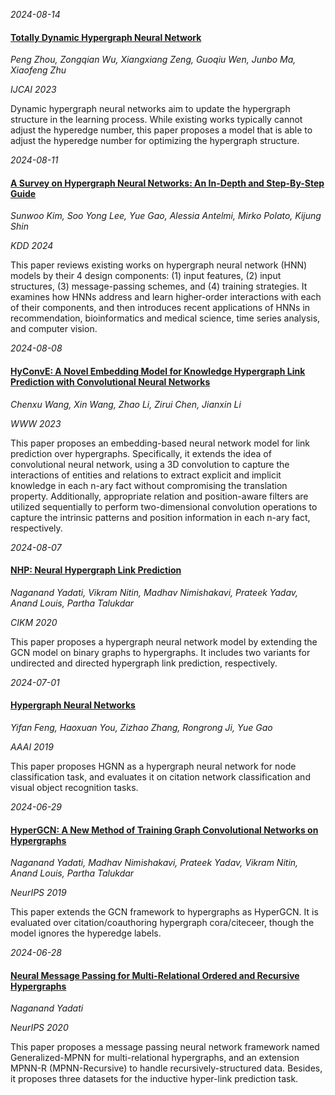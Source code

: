 










*2024-08-14*

#### [Totally Dynamic Hypergraph Neural Network](https://www.ijcai.org/proceedings/2023/275)

*Peng Zhou, Zongqian Wu, Xiangxiang Zeng, Guoqiu Wen, Junbo Ma, Xiaofeng Zhu*

*IJCAI 2023*

Dynamic hypergraph neural networks aim to update the hypergraph structure in the learning process. While existing works typically cannot adjust the hyperedge number, this paper proposes a model that is able to adjust the hyperedge number for optimizing the hypergraph structure.


*2024-08-11*

#### [A Survey on Hypergraph Neural Networks: An In-Depth and Step-By-Step Guide](https://arxiv.org/abs/2404.01039)

*Sunwoo Kim, Soo Yong Lee, Yue Gao, Alessia Antelmi, Mirko Polato, Kijung Shin*

*KDD 2024*

This paper reviews existing works on hypergraph neural network (HNN) models by their 4 design components: (1) input features, (2) input structures, (3) message-passing schemes, and (4) training strategies. It examines how HNNs address and learn higher-order interactions with each of their components, and then introduces recent applications of HNNs in recommendation, bioinformatics and medical science, time series analysis, and computer vision.


*2024-08-08*

#### [HyConvE: A Novel Embedding Model for Knowledge Hypergraph Link Prediction with Convolutional Neural Networks](https://dl.acm.org/doi/10.1145/3543507.3583256)

*Chenxu Wang, Xin Wang, Zhao Li, Zirui Chen, Jianxin Li*

*WWW 2023*

This paper proposes an embedding-based neural network model for link prediction over hypergraphs. Specifically, it extends the idea of convolutional neural network, using a 3D convolution to capture the interactions of entities and relations to extract explicit and implicit knowledge in each n-ary fact without compromising the translation property. Additionally, appropriate relation and position-aware filters are utilized sequentially to perform two-dimensional convolution operations to capture the intrinsic patterns and position information in each n-ary fact, respectively.


*2024-08-07*

#### [NHP: Neural Hypergraph Link Prediction](https://dl.acm.org/doi/10.1145/3340531.3411870)

*Naganand Yadati, Vikram Nitin, Madhav Nimishakavi, Prateek Yadav, Anand Louis, Partha Talukdar*

*CIKM 2020*

This paper proposes a hypergraph neural network model by extending the GCN model on binary graphs to hypergraphs. It includes two variants for undirected and directed hypergraph link prediction, respectively.


*2024-07-01*

#### [Hypergraph Neural Networks](https://ojs.aaai.org/index.php/AAAI/article/view/4235)

*Yifan Feng, Haoxuan You, Zizhao Zhang, Rongrong Ji, Yue Gao*

*AAAI 2019*

This paper proposes HGNN as a hypergraph neural network for node classification task, and evaluates it on citation network classification and visual object recognition tasks.


*2024-06-29*

#### [HyperGCN: A New Method of Training Graph Convolutional Networks on Hypergraphs](https://papers.nips.cc/paper_files/paper/2019/hash/1efa39bcaec6f3900149160693694536-Abstract.html)

*Naganand Yadati, Madhav Nimishakavi, Prateek Yadav, Vikram Nitin, Anand Louis, Partha Talukdar*

*NeurIPS 2019*

This paper extends the GCN framework to hypergraphs as HyperGCN. It is evaluated over citation/coauthoring hypergraph cora/citeceer, though the model ignores the hyperedge labels.


*2024-06-28*

#### [Neural Message Passing for Multi-Relational Ordered and Recursive Hypergraphs](https://dl.acm.org/doi/pdf/10.5555/3495724.3496000)

*Naganand Yadati*

*NeurIPS 2020*

This paper proposes a message passing neural network framework named Generalized-MPNN for multi-relational hypergraphs, and an extension MPNN-R (MPNN-Recursive) to handle recursively-structured data. Besides, it proposes three datasets for the inductive hyper-link prediction task.

